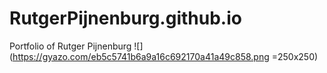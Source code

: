 # RutgerPijnenburg.github.io
Portfolio of Rutger Pijnenburg
![](https://gyazo.com/eb5c5741b6a9a16c692170a41a49c858.png =250x250)
